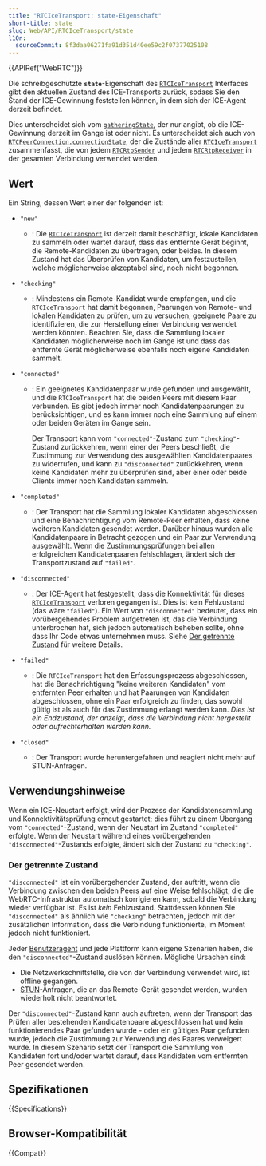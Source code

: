 ```yaml
---
title: "RTCIceTransport: state-Eigenschaft"
short-title: state
slug: Web/API/RTCIceTransport/state
l10n:
  sourceCommit: 8f3daa06271fa91d351d40ee59c2f07377025108
---
```


{{APIRef("WebRTC")}}

Die schreibgeschützte **`state`**-Eigenschaft des [`RTCIceTransport`](/de/docs/Web/API/RTCIceTransport) Interfaces gibt den aktuellen Zustand des ICE-Transports zurück, sodass Sie den Stand der ICE-Gewinnung feststellen können, in dem sich der ICE-Agent derzeit befindet.

Dies unterscheidet sich vom [`gatheringState`](/de/docs/Web/API/RTCIceTransport/gatheringState), der nur angibt, ob die ICE-Gewinnung derzeit im Gange ist oder nicht. Es unterscheidet sich auch von [`RTCPeerConnection.connectionState`](/de/docs/Web/API/RTCPeerConnection/connectionState), der die Zustände aller [`RTCIceTransport`](/de/docs/Web/API/RTCIceTransport) zusammenfasst, die von jedem [`RTCRtpSender`](/de/docs/Web/API/RTCRtpSender) und jedem [`RTCRtpReceiver`](/de/docs/Web/API/RTCRtpReceiver) in der gesamten Verbindung verwendet werden.

## Wert

Ein String, dessen Wert einer der folgenden ist:

- `"new"`
  - : Die [`RTCIceTransport`](/de/docs/Web/API/RTCIceTransport) ist derzeit damit beschäftigt, lokale Kandidaten zu sammeln oder wartet darauf, dass das entfernte Gerät beginnt, die Remote-Kandidaten zu übertragen, oder beides. In diesem Zustand hat das Überprüfen von Kandidaten, um festzustellen, welche möglicherweise akzeptabel sind, noch nicht begonnen.
- `"checking"`
  - : Mindestens ein Remote-Kandidat wurde empfangen, und die `RTCIceTransport` hat damit begonnen, Paarungen von Remote- und lokalen Kandidaten zu prüfen, um zu versuchen, geeignete Paare zu identifizieren, die zur Herstellung einer Verbindung verwendet werden könnten. Beachten Sie, dass die Sammlung lokaler Kandidaten möglicherweise noch im Gange ist und dass das entfernte Gerät möglicherweise ebenfalls noch eigene Kandidaten sammelt.
- `"connected"`

  - : Ein geeignetes Kandidatenpaar wurde gefunden und ausgewählt, und die `RTCIceTransport` hat die beiden Peers mit diesem Paar verbunden. Es gibt jedoch immer noch Kandidatenpaarungen zu berücksichtigen, und es kann immer noch eine Sammlung auf einem oder beiden Geräten im Gange sein.

    Der Transport kann vom `"connected"`-Zustand zum `"checking"`-Zustand zurückkehren, wenn einer der Peers beschließt, die Zustimmung zur Verwendung des ausgewählten Kandidatenpaares zu widerrufen, und kann zu `"disconnected"` zurückkehren, wenn keine Kandidaten mehr zu überprüfen sind, aber einer oder beide Clients immer noch Kandidaten sammeln.

- `"completed"`
  - : Der Transport hat die Sammlung lokaler Kandidaten abgeschlossen und eine Benachrichtigung vom Remote-Peer erhalten, dass keine weiteren Kandidaten gesendet werden. Darüber hinaus wurden alle Kandidatenpaare in Betracht gezogen und ein Paar zur Verwendung ausgewählt. Wenn die Zustimmungsprüfungen bei allen erfolgreichen Kandidatenpaaren fehlschlagen, ändert sich der Transportzustand auf `"failed"`.
- `"disconnected"`
  - : Der ICE-Agent hat festgestellt, dass die Konnektivität für dieses [`RTCIceTransport`](/de/docs/Web/API/RTCIceTransport) verloren gegangen ist. Dies ist kein Fehlzustand (das wäre `"failed"`). Ein Wert von `"disconnected"` bedeutet, dass ein vorübergehendes Problem aufgetreten ist, das die Verbindung unterbrochen hat, sich jedoch automatisch beheben sollte, ohne dass Ihr Code etwas unternehmen muss. Siehe [Der getrennte Zustand](#der_getrennte_zustand) für weitere Details.
- `"failed"`
  - : Die `RTCIceTransport` hat den Erfassungsprozess abgeschlossen, hat die Benachrichtigung "keine weiteren Kandidaten" vom entfernten Peer erhalten und hat Paarungen von Kandidaten abgeschlossen, ohne ein Paar erfolgreich zu finden, das sowohl gültig ist als auch für das Zustimmung erlangt werden kann. _Dies ist ein Endzustand, der anzeigt, dass die Verbindung nicht hergestellt oder aufrechterhalten werden kann._
- `"closed"`
  - : Der Transport wurde heruntergefahren und reagiert nicht mehr auf STUN-Anfragen.

## Verwendungshinweise

Wenn ein ICE-Neustart erfolgt, wird der Prozess der Kandidatensammlung und Konnektivitätsprüfung erneut gestartet; dies führt zu einem Übergang vom `"connected"`-Zustand, wenn der Neustart im Zustand `"completed"` erfolgte. Wenn der Neustart während eines vorübergehenden `"disconnected"`-Zustands erfolgte, ändert sich der Zustand zu `"checking"`.

### Der getrennte Zustand

`"disconnected"` ist ein vorübergehender Zustand, der auftritt, wenn die Verbindung zwischen den beiden Peers auf eine Weise fehlschlägt, die die WebRTC-Infrastruktur automatisch korrigieren kann, sobald die Verbindung wieder verfügbar ist. Es ist _kein_ Fehlzustand. Stattdessen können Sie `"disconnected"` als ähnlich wie `"checking"` betrachten, jedoch mit der zusätzlichen Information, dass die Verbindung funktionierte, im Moment jedoch nicht funktioniert.

Jeder [Benutzeragent](/de/docs/Glossary/user_agent) und jede Plattform kann eigene Szenarien haben, die den `"disconnected"`-Zustand auslösen können. Mögliche Ursachen sind:

- Die Netzwerkschnittstelle, die von der Verbindung verwendet wird, ist offline gegangen.
- [STUN](/de/docs/Glossary/STUN)-Anfragen, die an das Remote-Gerät gesendet werden, wurden wiederholt nicht beantwortet.

Der `"disconnected"`-Zustand kann auch auftreten, wenn der Transport das Prüfen aller bestehenden Kandidatenpaare abgeschlossen hat und kein funktionierendes Paar gefunden wurde - oder ein gültiges Paar gefunden wurde, jedoch die Zustimmung zur Verwendung des Paares verweigert wurde. In diesem Szenario setzt der Transport die Sammlung von Kandidaten fort und/oder wartet darauf, dass Kandidaten vom entfernten Peer gesendet werden.

## Spezifikationen

{{Specifications}}

## Browser-Kompatibilität

{{Compat}}
